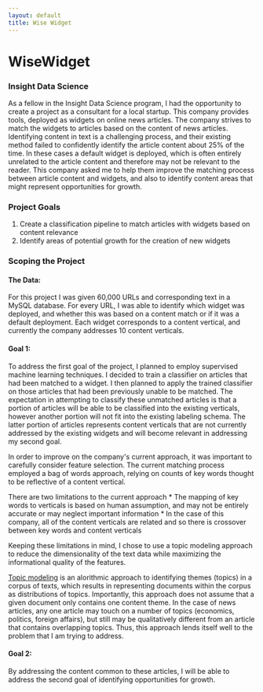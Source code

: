 ```yaml
---
layout: default
title: Wise Widget
---
```



# WiseWidget


### Insight Data Science
As a fellow in the Insight Data Science program, I had the opportunity to create a project as a consultant for a local startup. This company provides tools, deployed as widgets on online news articles. The company strives to match the widgets to articles based on the content of news articles. Identifying content in text is a challenging process, and their existing method failed to confidently identify the article content about 25% of the time. In these cases a default widget is deployed, which is often entirely unrelated to the article content and therefore may not be relevant to the reader. This company asked me to help them improve the matching process between article content and widgets, and also to identify content areas that might represent opportunities for growth.

### Project Goals

1. Create a classification pipeline to match articles with widgets based on content relevance
2. Identify areas of potential growth for the creation of new widgets

### Scoping the Project

#### The Data: 

For this project I was given 60,000 URLs and corresponding text in a MySQL database. For every URL, I was able to identify which widget was deployed, and whether this was based on a content match or if it was a default deployment. Each widget corresponds to a content vertical, and currently the company addresses 10 content verticals.

#### Goal 1: 

To address the first goal of the project, I planned to employ supervised machine learning techniques. I decided to train a classifier on articles that had been matched to a widget. I then planned to apply the trained classifier on those articles that had been previously unable to be matched. The expectation in attempting to classify these unmatched articles is that a portion of articles will be able to be classified into the existing verticals, however another portion will not fit into the existing labeling schema. The latter portion of articles represents content verticals that are not currently addressed by the existing widgets and will become relevant in addressing my second goal. 

In order to improve on the company's current approach, it was important to carefully consider feature selection. The current matching process employed a bag of words approach, relying on counts of key words thought to be reflective of a content vertical. 

There are two limitations to the current approach
	* The mapping of key words to verticals is based on human assumption, and may not be entirely accurate or may neglect important information
	* In the case of this company, all of the content verticals are related and so there is crossover between key words and content verticals

Keeping these limitations in mind, I chose to use a topic modeling approach to reduce the dimensionality of the text data while maximizing the informational quality of the features.

[Topic modeling](https://www.cs.princeton.edu/~blei/papers/Blei2012.pdf "Topic Modeling Reference") is an alorithmic approach to identifying themes (topics) in a corpus of texts, which results in representing documents within the corpus as distributions of topics. Importantly, this approach does not assume that a given document only contains one content theme. In the case of news articles, any one article may touch on a number of topics (economics, politics, foreign affairs), but still may be qualitatively different from an article that contains overlapping topics. Thus, this approach lends itself well to the problem that I am trying to address.



#### Goal 2:

By addressing the content common to these articles, I will be able to address the second goal of identifying opportunities for growth.

